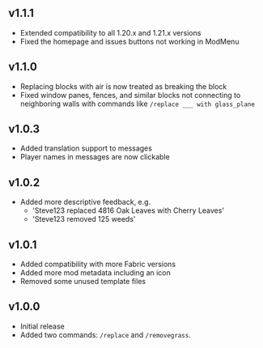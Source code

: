 ## v1.1.1

- Extended compatibility to all 1.20.x and 1.21.x versions
- Fixed the homepage and issues buttons not working in ModMenu

## v1.1.0

- Replacing blocks with air is now treated as breaking the block
- Fixed window panes, fences, and similar blocks not connecting to neighboring walls with commands like `/replace ___ with glass_plane`

## v1.0.3

- Added translation support to messages
- Player names in messages are now clickable

## v1.0.2

- Added more descriptive feedback, e.g.
  - 'Steve123 replaced 4816 Oak Leaves with Cherry Leaves'
  - 'Steve123 removed 125 weeds'

## v1.0.1

- Added compatibility with more Fabric versions
- Added more mod metadata including an icon
- Removed some unused template files

## v1.0.0

- Initial release
- Added two commands: `/replace` and `/removegrass`.
